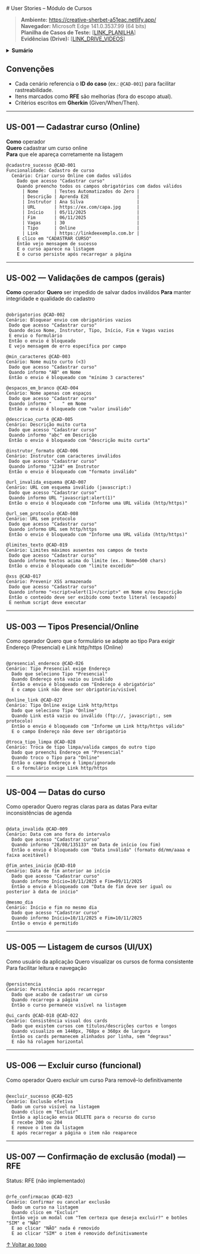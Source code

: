 <div id="topo"></div>
# User Stories – Módulo de Cursos



> **Ambiente:** https://creative-sherbet-a51eac.netlify.app/  
> **Navegador:** Microsoft Edge 141.0.3537.99 (64 bits)  
> **Planilha de Casos de Teste:** [[LINK_PLANILHA](https://docs.google.com/spreadsheets/d/1IFP406HxHvCxfDRIIRIK-XRMz3UyOoBAmabWJq3toE0/edit?usp=drive_link)]  
> **Evidências (Drive):** [[LINK_DRIVE_VIDEOS](https://drive.google.com/drive/folders/1FvXUU9q3M5sd4BVJ_PCg9cts4X8uClsu?usp=drive_link)]

<details>
  <summary><strong>Sumário</strong></summary>

- [Convenções](#convenções)
- [US-001 — Cadastrar curso (Online)](#us-001--cadastrar-curso-online)
- [US-002 — Validações de campos (gerais)](#us-002--validações-de-campos-gerais)
- [US-003 — Tipos Presencial/Online](#us-003--tipos-presencialonline)
- [US-004 — Datas do curso](#us-004--datas-do-curso)
- [US-005 — Listagem de cursos (UI/UX)](#us-005--listagem-de-cursos-uiux)
- [US-006 — Excluir curso (funcional)](#us-006--excluir-curso-funcional)
- [US-007 — Confirmação de exclusão (modal) — RFE](#us-007--confirmação-de-exclusão-modal--rfe)
- [US-008 — Editar curso — RFE](#us-008--editar-curso--rfe)

</details>

## Convenções
- Cada cenário referencia o **ID do caso** (ex.: `@CAD-001`) para facilitar rastreabilidade.
- Itens marcados como **RFE** são melhorias (fora do escopo atual).
- Critérios escritos em **Gherkin** (Given/When/Then).

---

## US-001 — Cadastrar curso (Online)
**Como** operador  
**Quero** cadastrar um curso online  
**Para** que ele apareça corretamente na listagem

```gherkin
@cadastro_sucesso @CAD-001
Funcionalidade: Cadastro de curso
  Cenário: Criar curso Online com dados válidos
    Dado que acesso "Cadastrar curso"
    Quando preencho todos os campos obrigatórios com dados válidos
      | Nome      | Testes Automatizados do Zero |
      | Descrição | Aprenda E2E                  |
      | Instrutor | Ana Silva                    |
      | URL       | https://ex.com/capa.jpg      |
      | Início    | 05/11/2025                   |
      | Fim       | 06/11/2025                   |
      | Vagas     | 30                           |
      | Tipo      | Online                       |
      | Link      | https://linkdeexemplo.com.br |
    E clico em "CADASTRAR CURSO"
    Então vejo mensagem de sucesso
    E o curso aparece na listagem
    E o curso persiste após recarregar a página

 ```

  ---
 ## US-002 — Validações de campos (gerais)
 **Como** operador
 **Quero** ser impedido de salvar dados inválidos
 **Para** manter integridade e qualidade do cadastro

 ```gherkin

@obrigatorios @CAD-002
Cenário: Bloquear envio com obrigatórios vazios
  Dado que acesso "Cadastrar curso"
  Quando deixo Nome, Instrutor, Tipo, Início, Fim e Vagas vazios
  E envio o formulário
  Então o envio é bloqueado
  E vejo mensagem de erro específica por campo

@min_caracteres @CAD-003
Cenário: Nome muito curto (<3)
  Dado que acesso "Cadastrar curso"
  Quando informo "AB" em Nome
  Então o envio é bloqueado com "mínimo 3 caracteres"

@espacos_em_branco @CAD-004
Cenário: Nome apenas com espaços
  Dado que acesso "Cadastrar curso"
  Quando informo "    " em Nome
  Então o envio é bloqueado com "valor inválido"

@descricao_curta @CAD-005
Cenário: Descrição muito curta
  Dado que acesso "Cadastrar curso"
  Quando informo "abc" em Descrição
  Então o envio é bloqueado com "descrição muito curta"

@instrutor_formato @CAD-006
Cenário: Instrutor com caracteres inválidos
  Dado que acesso "Cadastrar curso"
  Quando informo "1234" em Instrutor
  Então o envio é bloqueado com "formato inválido"

@url_invalida_esquema @CAD-007
Cenário: URL com esquema inválido (javascript:)
  Dado que acesso "Cadastrar curso"
  Quando informo URL "javascript:alert(1)"
  Então o envio é bloqueado com "Informe uma URL válida (http/https)"

@url_sem_protocolo @CAD-008
Cenário: URL sem protocolo
  Dado que acesso "Cadastrar curso"
  Quando informo URL sem http/https
  Então o envio é bloqueado com "Informe uma URL válida (http/https)"

@limites_texto @CAD-019
Cenário: Limites máximos ausentes nos campos de texto
  Dado que acesso "Cadastrar curso"
  Quando informo textos acima do limite (ex.: Nome=500 chars)
  Então o envio é bloqueado com "limite excedido"

@xss @CAD-017
Cenário: Prevenir XSS armazenado
  Dado que acesso "Cadastrar curso"
  Quando informo "<script>alert(1)</script>" em Nome e/ou Descrição
  Então o conteúdo deve ser exibido como texto literal (escapado)
  E nenhum script deve executar

```

---
## US-003 — Tipos Presencial/Online

Como operador
Quero que o formulário se adapte ao tipo
Para exigir Endereço (Presencial) e Link http/https (Online)

```gherkin

@presencial_endereco @CAD-026
Cenário: Tipo Presencial exige Endereço
  Dado que seleciono Tipo "Presencial"
  Quando Endereço está vazio ou inválido
  Então o envio é bloqueado com "Endereço é obrigatório"
  E o campo Link não deve ser obrigatório/visível

@online_link @CAD-027
Cenário: Tipo Online exige Link http/https
  Dado que seleciono Tipo "Online"
  Quando Link está vazio ou inválido (ftp://, javascript:, sem protocolo)
  Então o envio é bloqueado com "Informe um Link http/https válido"
  E o campo Endereço não deve ser obrigatório

@troca_tipo_limpa @CAD-028
Cenário: Troca de tipo limpa/valida campos do outro tipo
  Dado que preenchi Endereço em "Presencial"
  Quando troco o Tipo para "Online"
  Então o campo Endereço é limpo/ignorado
  E o formulário exige Link http/https

```

---
## US-004 — Datas do curso

Como operador
Quero regras claras para as datas
Para evitar inconsistências de agenda

```gherkin

@data_invalida @CAD-009
Cenário: Data com ano fora do intervalo
  Dado que acesso "Cadastrar curso"
  Quando informo "28/08/135133" em Data de início (ou fim)
  Então o envio é bloqueado com "Data inválida" (formato dd/mm/aaaa e faixa aceitável)

@fim_antes_inicio @CAD-010
Cenário: Data de fim anterior ao início
  Dado que acesso "Cadastrar curso"
  Quando informo Início=10/11/2025 e Fim=09/11/2025
  Então o envio é bloqueado com "Data de fim deve ser igual ou posterior à data de início"

@mesmo_dia
Cenário: Início e fim no mesmo dia
  Dado que acesso "Cadastrar curso"
  Quando informo Início=10/11/2025 e Fim=10/11/2025
  Então o envio é permitido

```

---
## US-005 — Listagem de cursos (UI/UX)

Como usuário da aplicação
Quero visualizar os cursos de forma consistente
Para facilitar leitura e navegação

```gherkin

@persistencia
Cenário: Persistência após recarregar
  Dado que acabo de cadastrar um curso
  Quando recarrego a página
  Então o curso permanece visível na listagem

@ui_cards @CAD-018 @CAD-022
Cenário: Consistência visual dos cards
  Dado que existem cursos com títulos/descrições curtos e longos
  Quando visualizo em 1440px, 768px e 360px de largura
  Então os cards permanecem alinhados por linha, sem "degraus"
  E não há rolagem horizontal

```

---
## US-006 — Excluir curso (funcional)

Como operador
Quero excluir um curso
Para removê-lo definitivamente

```gherkin

@excluir_sucesso @CAD-025
Cenário: Exclusão efetiva
  Dado um curso visível na listagem
  Quando clico em "Excluir"
  Então a aplicação envia DELETE para o recurso do curso
  E recebe 200 ou 204
  E remove o item da listagem
  E após recarregar a página o item não reaparece

```

---
## US-007 — Confirmação de exclusão (modal) — RFE
Status: RFE (não implementado)

```gherkin

@rfe_confirmacao @CAD-023
Cenário: Confirmar ou cancelar exclusão
  Dado um curso na listagem
  Quando clico em "Excluir"
  Então vejo um modal com "Tem certeza que deseja excluir?" e botões "SIM" e "NÃO"
  E ao clicar "NÃO" nada é removido
  E ao clicar "SIM" o item é removido definitivamente

```

[↑ Voltar ao topo](#topo)





